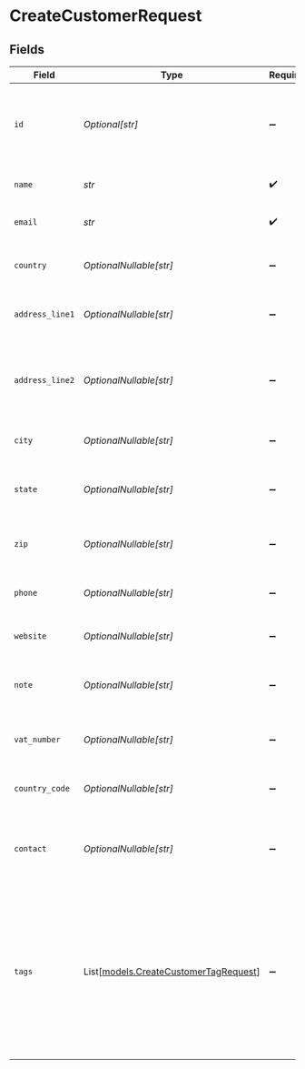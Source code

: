 # CreateCustomerRequest


## Fields

| Field                                                                                                                                       | Type                                                                                                                                        | Required                                                                                                                                    | Description                                                                                                                                 | Example                                                                                                                                     |
| ------------------------------------------------------------------------------------------------------------------------------------------- | ------------------------------------------------------------------------------------------------------------------------------------------- | ------------------------------------------------------------------------------------------------------------------------------------------- | ------------------------------------------------------------------------------------------------------------------------------------------- | ------------------------------------------------------------------------------------------------------------------------------------------- |
| `id`                                                                                                                                        | *Optional[str]*                                                                                                                             | :heavy_minus_sign:                                                                                                                          | Unique identifier of the customer. Required for updates, omit for new customers                                                             | b3b7c1e2-4c2a-4e7a-9c1a-2b7c1e24c2a4                                                                                                        |
| `name`                                                                                                                                      | *str*                                                                                                                                       | :heavy_check_mark:                                                                                                                          | Name of the customer or organization                                                                                                        | Acme Corporation                                                                                                                            |
| `email`                                                                                                                                     | *str*                                                                                                                                       | :heavy_check_mark:                                                                                                                          | Primary email address of the customer                                                                                                       | contact@acme.com                                                                                                                            |
| `country`                                                                                                                                   | *OptionalNullable[str]*                                                                                                                     | :heavy_minus_sign:                                                                                                                          | Country name where the customer is located                                                                                                  | United States                                                                                                                               |
| `address_line1`                                                                                                                             | *OptionalNullable[str]*                                                                                                                     | :heavy_minus_sign:                                                                                                                          | First line of the customer's address                                                                                                        | 123 Main Street                                                                                                                             |
| `address_line2`                                                                                                                             | *OptionalNullable[str]*                                                                                                                     | :heavy_minus_sign:                                                                                                                          | Second line of the customer's address (suite, apartment, etc.)                                                                              | Suite 400                                                                                                                                   |
| `city`                                                                                                                                      | *OptionalNullable[str]*                                                                                                                     | :heavy_minus_sign:                                                                                                                          | City where the customer is located                                                                                                          | San Francisco                                                                                                                               |
| `state`                                                                                                                                     | *OptionalNullable[str]*                                                                                                                     | :heavy_minus_sign:                                                                                                                          | State or province where the customer is located                                                                                             | California                                                                                                                                  |
| `zip`                                                                                                                                       | *OptionalNullable[str]*                                                                                                                     | :heavy_minus_sign:                                                                                                                          | ZIP or postal code of the customer's address                                                                                                | 94105                                                                                                                                       |
| `phone`                                                                                                                                     | *OptionalNullable[str]*                                                                                                                     | :heavy_minus_sign:                                                                                                                          | Primary phone number of the customer                                                                                                        | +1-555-123-4567                                                                                                                             |
| `website`                                                                                                                                   | *OptionalNullable[str]*                                                                                                                     | :heavy_minus_sign:                                                                                                                          | Website URL of the customer                                                                                                                 | https://acme.com                                                                                                                            |
| `note`                                                                                                                                      | *OptionalNullable[str]*                                                                                                                     | :heavy_minus_sign:                                                                                                                          | Internal notes about the customer for team reference                                                                                        | Preferred contact method is email. Large enterprise client.                                                                                 |
| `vat_number`                                                                                                                                | *OptionalNullable[str]*                                                                                                                     | :heavy_minus_sign:                                                                                                                          | VAT (Value Added Tax) number of the customer                                                                                                | US123456789                                                                                                                                 |
| `country_code`                                                                                                                              | *OptionalNullable[str]*                                                                                                                     | :heavy_minus_sign:                                                                                                                          | Country code in ISO 3166-1 alpha-2 format                                                                                                   | US                                                                                                                                          |
| `contact`                                                                                                                                   | *OptionalNullable[str]*                                                                                                                     | :heavy_minus_sign:                                                                                                                          | Primary contact person's name at the customer organization                                                                                  | John Smith                                                                                                                                  |
| `tags`                                                                                                                                      | List[[models.CreateCustomerTagRequest](../models/createcustomertagrequest.md)]                                                              | :heavy_minus_sign:                                                                                                                          | Array of tags to associate with the customer for categorization                                                                             | [<br/>{<br/>"id": "e7a9c1a2-4c2a-4e7a-9c1a-2b7c1e24c2a4",<br/>"name": "VIP"<br/>},<br/>{<br/>"id": "f1b2c3d4-5678-4e7a-9c1a-2b7c1e24c2a4",<br/>"name": "Enterprise"<br/>}<br/>] |